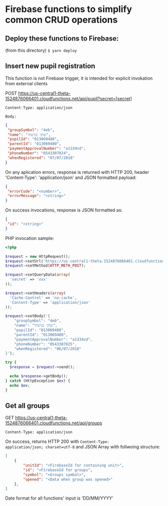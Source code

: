 # Firebase functions to simplify common CRUD operations

## Deploy these functions to Firebase:
(from this directory) <code>$ yarn deploy</code>

## Insert new pupil registration

This function is not Firebase trigger, it is intended for explicit invokation from external clients

POST https://us-central1-theta-1524876066401.cloudfunctions.net/api/pupil?secret=[secret]

<code>Content-Type: application/json</code>

<code>Body:</code>
```json
{
 "groupSymbol": "4eb",
 "name": "שוקי בנישתי",
 "pupilId": "013069488",
 "parentId": "013069480",
 "paymentApprovalNumber": "a1334vd",
 "phoneNumber": "0543307024",
 "whenRegistered": "07/07/2018"
}
```

On any aplication errors, response is returned with HTTP 200, header 'Content-Type': 'application/json' and JSON formatted payload:
```json
{
 "errorCode": "<number>",
 "errorMessage": "<string>"
}
```
On success invocations, response is JSON formatted as:
```json
{
 "id": "<string>"
}
```

PHP invocation sample:
```php
<?php

$request = new HttpRequest();
$request->setUrl('https://us-central1-theta-1524876066401.cloudfunctions.net/api/pupil');
$request->setMethod(HTTP_METH_POST);

$request->setQueryData(array(
  'secret' => 'xxx'
));

$request->setHeaders(array(
  'Cache-Control' => 'no-cache',
  'Content-Type' => 'application/json'
));

$request->setBody('{
	"groupSymbol": "4eb",
	"name": "שוקי בנישתי",
 	"pupilId": "013069488",
 	"parentId": "013069480",
	"paymentApprovalNumber": "a1334vd",
	"phoneNumber": "0543307025",
	"whenRegistered": "06/07/2018"
}');

try {
  $response = $request->send();

  echo $response->getBody();
} catch (HttpException $ex) {
  echo $ex;
}
```

## Get all groups

GET https://us-central1-theta-1524876066401.cloudfunctions.net/api/groups

<code>Content-Type: application/json</code>

On success, returns HTTP 200 with <code>Content-Type: application/json; charset=utf-8</code> and JSON Array with follwoing structure:
```json
[
    {
        "unitId": "<FirebaseId for containing unit>",
        "id": "<FirebaseId for groups",
        "symbol": "<Groups symbol>",
        "opened": "<Data when group was opened>"
    },
]
```


Date format for all functions' input is 'DD/MM/YYYY'
